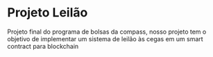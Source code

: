 # Projeto Leilão
Projeto final do programa de bolsas da compass, nosso projeto tem o objetivo de implementar um sistema de leilão às cegas em um smart contract para blockchain

